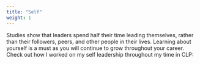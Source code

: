 ```yaml
---
title: "Self"
weight: 1
---
```


Studies show that leaders spend half their time leading themselves, rather than their followers, peers, and other people in their lives. Learning about yourself is a must as you will continue to grow throughout your career. Check out how I worked on my self leadership throughout my time in CLP: